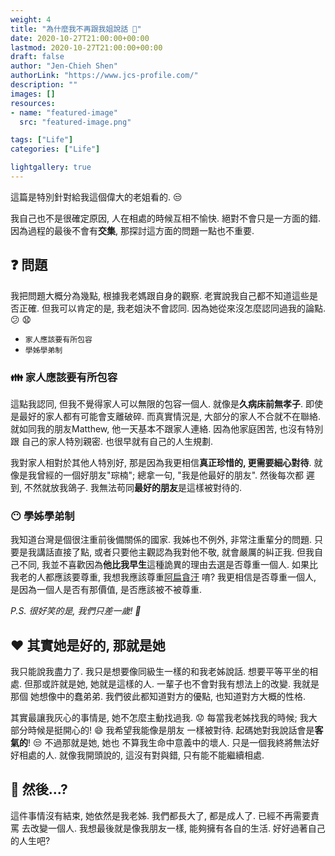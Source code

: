```yaml
---
weight: 4
title: "為什麼我不再跟我姐說話 👧"
date: 2020-10-27T21:00:00+00:00
lastmod: 2020-10-27T21:00:00+00:00
draft: false
author: "Jen-Chieh Shen"
authorLink: "https://www.jcs-profile.com/"
description: ""
images: []
resources:
- name: "featured-image"
  src: "featured-image.png"

tags: ["Life"]
categories: ["Life"]

lightgallery: true
---
```


這篇是特別針對給我這個偉大的老姐看的. 😒

我自己也不是很確定原因, 人在相處的時候互相不愉快. 絕對不會只是一方面的錯.
因為過程的最後不會有**交集**, 那探討這方面的問題一點也不重要.

<!-- more -->

## ❓ 問題

我把問題大概分為幾點, 根據我老媽跟自身的觀察.
老實說我自己都不知道這些是否正確. 但我可以肯定的是, 我老姐決不會認同.
因為她從來沒怎麼認同過我的論點. 😕 😧

* `家人應該要有所包容`
* `學姊學弟制`

### 👪 家人應該要有所包容

這點我認同, 但我不覺得家人可以無限的包容一個人. 就像是**久病床前無孝子**.
即使是最好的家人都有可能會支離破碎. 而真實情況是, 大部分的家人不合就不在聯絡.
就如同我的朋友Matthew, 他一天基本不跟家人連絡. 因為他家庭困苦, 也沒有特別跟
自己的家人特別親密. 也很早就有自己的人生規劃.

我對家人相對於其他人特別好, 那是因為我更相信**真正珍惜的, 更需要細心對待**.
就像是我曾經的一個好朋友"琮楠"; 總拿一句, "我是他最好的朋友". 然後每次都
遲到, 不然就放我鴿子. 我無法苟同**最好的朋友**是這樣被對待的.

### 😶 學姊學弟制

我知道台灣是個很注重前後備關係的國家. 我姊也不例外, 非常注重輩分的問題.
只要是我講話直接了點, 或者只要他主觀認為我對他不敬, 就會嚴厲的糾正我.
但我自己不同, 我並不喜歡因為**他比我早生**這種詭異的理由去選是否尊重一個人.
如果比我老的人都應該要尊重, 我想我應該尊重[阿扁貪汙](https://zh.wikipedia.org/wiki/%E9%99%B3%E6%B0%B4%E6%89%81%E5%AE%B6%E5%BA%AD%E5%AF%86%E5%B8%B3%E6%A1%88)
唷? 我更相信是否尊重一個人, 是因為一個人是否有那價值, 是否應該被不被尊重.

*P.S. 很好笑的是, 我們只差一歲! 😬*

## ❤️ 其實她是好的, 那就是她

我只能說我盡力了. 我只是想要像同級生一樣的和我老姊說話. 想要平等平坐的相處.
但那或許就是她, 她就是這樣的人. 一輩子也不會對我有想法上的改變. 我就是那個
她想像中的蠢弟弟. 我們彼此都知道對方的優點, 也知道對方大概的性格.

其實最讓我灰心的事情是, 她不怎麼主動找過我. 😟 每當我老姊找我的時候;
我大部分時候是挺開心的! 😄 我希望我能像是朋友
一樣被對待. 起碼她對我說話會是**客氣的**! 😒 不過那就是她, 她也
不算我生命中意義中的壞人. 只是一個我終將無法好好相處的人. 就像我開頭說的,
這沒有對與錯, 只有能不能繼續相處.

## 👋 然後...?

這件事情沒有結束, 她依然是我老姊. 我們都長大了, 都是成人了. 已經不再需要責罵
去改變一個人. 我想最後就是像我朋友一樣, 能夠擁有各自的生活. 好好過著自己的人生吧?
